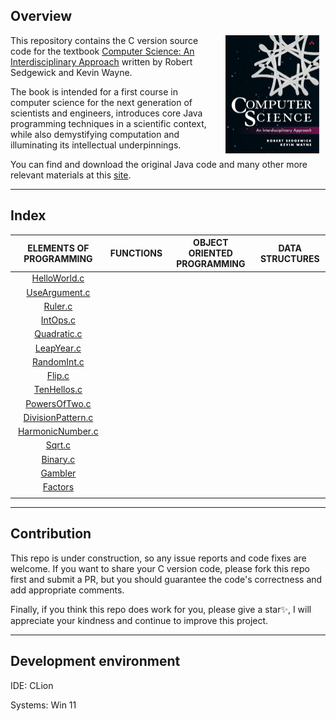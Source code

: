 ## Overview

<img src="img/cover.png" align="right" width=150 hspace=10>This repository contains the C version source code for the  textbook <a href="https://www.pearson.com/en-us/subject-catalog/p/computer-science-an-interdisciplinary-approach/P200000007399?view=educator">Computer Science: An Interdisciplinary Approach</a> written by Robert Sedgewick and Kevin Wayne.

The book is intended for a first course in computer science for the next generation of scientists and engineers, introduces core Java programming techniques in a scientific context, while also demystifying computation and illuminating its intellectual underpinnings.

You can find and download the original Java code and many other more relevant materials at this <a href="https://introcs.cs.princeton.edu/java/home/">site</a>.

------



## Index

|                   ELEMENTS OF PROGRAMMING                    | FUNCTIONS | OBJECT ORIENTED PROGRAMMING | DATA STRUCTURES |
| :----------------------------------------------------------: | :-------: | :-------------------------: | :-------------: |
| <a href="introcs/ElementsOfPrograming/HelloWorld.c">HelloWorld.c</a> |           |                             |                 |
| <a href="introcs/ElementsOfPrograming/UseArgument.c">UseArgument.c</a> |           |                             |                 |
|  <a href="introcs/ElementsOfPrograming/Ruler.c">Ruler.c</a>  |           |                             |                 |
| <a href="introcs/ElementsOfPrograming/IntOps.c">IntOps.c</a> |           |                             |                 |
| <a href="introcs/ElementsOfPrograming/Quadratic.c">Quadratic.c</a> |           |                             |                 |
| <a href="introcs/ElementsOfPrograming/LeapYear.c">LeapYear.c</a> |           |                             |                 |
| <a href="introcs/ElementsOfPrograming/RandomInt.c">RandomInt.c</a> |           |                             |                 |
|   <a href="introcs/ElementsOfPrograming/Flip.c">Flip.c</a>   |           |                             |                 |
| <a href="introcs/ElementsOfPrograming/TenHellos.c">TenHellos.c</a> |           |                             |                 |
| <a href="introcs/ElementsOfPrograming/PowersOfTwo.c">PowersOfTwo.c</a> |           |                             |                 |
| <a href="introcs/ElementsOfPrograming/DivisorPattern.c">DivisionPattern.c</a> |           |                             |                 |
| <a href="introcs/ElementsOfPrograming/HarmonicNumber.c">HarmonicNumber.c</a> |           |                             |                 |
|   <a href="introcs/ElementsOfPrograming/Sqrt.c">Sqrt.c</a>   |           |                             |                 |
| <a href="introcs/ElementsOfPrograming/Binary.c">Binary.c</a> |           |                             |                 |
| <a href="introcs/ElementsOfPrograming/Gambler.c">Gambler</a> |           |                             |                 |
| <a href="introcs/ElementsOfPrograming/Factors.c">Factors</a> |           |                             |                 |
|                                                              |           |                             |                 |

------



## Contribution

This repo is under construction, so any issue reports and code fixes are welcome. If you want to share your C version code, please fork this repo first and submit a PR, but you should guarantee the code's correctness and add appropriate comments.

Finally, if you think this repo does work for you, please give a star✨, I will appreciate your kindness and continue to improve this project.

------



## Development environment 

IDE: CLion

Systems: Win 11

